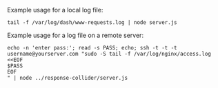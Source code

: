 
Example usage for a local log file:
```
tail -f /var/log/dash/www-requests.log | node server.js
```
Example usage for a log file on a remote server:
```
echo -n 'enter pass:'; read -s PASS; echo; ssh -t -t -t username@yourserver.com "sudo -S tail -f /var/log/nginx/access.log <<EOF
$PASS
EOF
" | node ../response-collider/server.js
```
